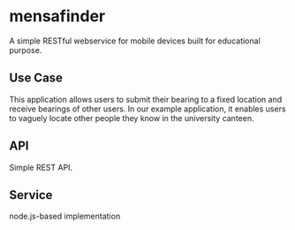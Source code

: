 # mensafinder
A simple RESTful webservice for mobile devices built for educational purpose.

## Use Case
This application allows users to submit their bearing to a fixed location and receive bearings of other users. In our example application, it enables users to vaguely locate other people they know in the university canteen.

## API
Simple REST API.


## Service
node.js-based implementation
